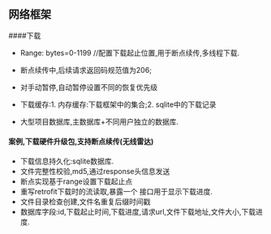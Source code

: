 ## 网络框架

####下载
* Range: bytes=0-1199 //配置下载起止位置,用于断点续传,多线程下载.
* 断点续传中,后续请求返回码规范值为206;

* 对手动暂停,自动暂停设置不同的恢复优先级
* 下载缓存:1. 内存缓存:下载框架中的集合;2. sqlite中的下载记录


* 大型项目数据库,主数据库+不同用户独立的数据库.

#### 案例,下载硬件升级包,支持断点续传(无线雷达)
* 下载信息持久化:sqlite数据库.
* 文件完整性校验,md5,通过response头信息发送
* 断点实现基于range设置下载起止点
* 重写retrofit下载时的流读取,暴露一个
接口用于显示下载进度.
* 文件目录检查创建,文件名重复后缀时间戳
* 数据库字段:id,下载起止时间,下载进度,请求url,文件下载地址,文件大小,下载进度.